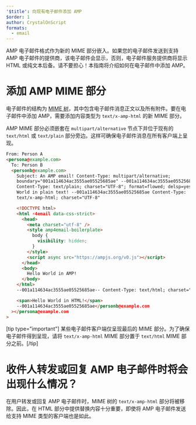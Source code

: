 ```yaml
---
'$title': 向现有电子邮件添加 AMP
$order: 1
author: CrystalOnScript
formats:
  - email
---
```


AMP 电子邮件格式作为新的 MIME 部分嵌入。如果您的电子邮件发送到支持 AMP 电子邮件的提供商，该电子邮件会显示，否则，电子邮件服务提供商将显示 HTML 或纯文本后备。请不要担心！本指南将介绍如何在电子邮件中添加 AMP。

# 添加 AMP MIME 部分

电子邮件的结构为 [MIME 树](https://en.wikipedia.org/wiki/MIME)，其中包含电子邮件消息正文以及所有附件。要在电子邮件中添加 AMP，需要添加内容类型为 `text/x-amp-html` 的新 MIME 部分。

AMP MIME 部分必须嵌套在 `multipart/alternative` 节点下并位于现有的 `text/html` 或 `text/plain` 部分旁边。这样可确保电子邮件消息在所有客户端上呈现。

```html
From: Person A
<persona@example.com>
  To: Person B
  <personb@example.com>
    Subject: An AMP email! Content-Type: multipart/alternative;
    boundary="001a114634ac3555ae05525685ae" --001a114634ac3555ae05525685ae
    Content-Type: text/plain; charset="UTF-8"; format=flowed; delsp=yes Hello
    World in plain text! --001a114634ac3555ae05525685ae Content-Type:
    text/x-amp-html; charset="UTF-8"

    <!DOCTYPE html>
    <html ⚡4email data-css-strict>
      <head>
        <meta charset="utf-8" />
        <style amp4email-boilerplate>
          body {
            visibility: hidden;
          }
        </style>
        <script async src="https://ampjs.org/v0.js"></script>
      </head>
      <body>
        Hello World in AMP!
      </body>
    </html>
    --001a114634ac3555ae05525685ae-- Content-Type: text/html; charset="UTF-8"

    <span>Hello World in HTML!</span>
    --001a114634ac3555ae05525685ae</personb@example.com
  ></persona@example.com
>
```

[tip type="important"] 某些电子邮件客户端仅呈现最后的 MIME 部分。为了确保电子邮件得到呈现，请将 `text/x-amp-html` MIME 部分置于 `text/html` MIME 部分之前。[/tip]

# 收件人转发或回复 AMP 电子邮件时将会出现什么情况？

在用户转发或回复 AMP 电子邮件时，MIME 树的 `text/x-amp-html` 部分将被移除。因此，在 HTML 部分中提供替换内容十分重要，即使将 AMP 电子邮件发送给支持 MIME 类型的客户端也是如此。
